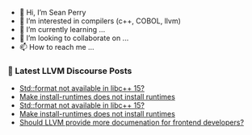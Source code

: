 - 👋 Hi, I’m Sean Perry
- 👀 I’m interested in compilers (c++, COBOL, llvm)
- 🌱 I’m currently learning ...
- 💞️ I’m looking to collaborate on ...
- 📫 How to reach me ...

<!---
s66perry/s66perry is a ✨ special ✨ repository because its `README.md` (this file) appears on your GitHub profile.
You can click the Preview link to take a look at your changes.
--->
### 📕 Latest LLVM Discourse Posts

<!-- DISCOURSE-LLVM:START -->
- [Std::format not available in libc++ 15?](https://discourse.llvm.org/t/std-format-not-available-in-libc-15/66137#post_2)
- [Make install-runtimes does not install runtimes](https://discourse.llvm.org/t/make-install-runtimes-does-not-install-runtimes/66136#post_2)
- [Std::format not available in libc++ 15?](https://discourse.llvm.org/t/std-format-not-available-in-libc-15/66137#post_1)
- [Make install-runtimes does not install runtimes](https://discourse.llvm.org/t/make-install-runtimes-does-not-install-runtimes/66136#post_1)
- [Should LLVM provide more documenation for frontend developers?](https://discourse.llvm.org/t/should-llvm-provide-more-documenation-for-frontend-developers/66134#post_1)
<!-- DISCOURSE-LLVM:END -->
